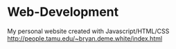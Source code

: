 # Web-Development
My personal website created with Javascript/HTML/CSS  http://people.tamu.edu/~bryan.deme.white/index.html
